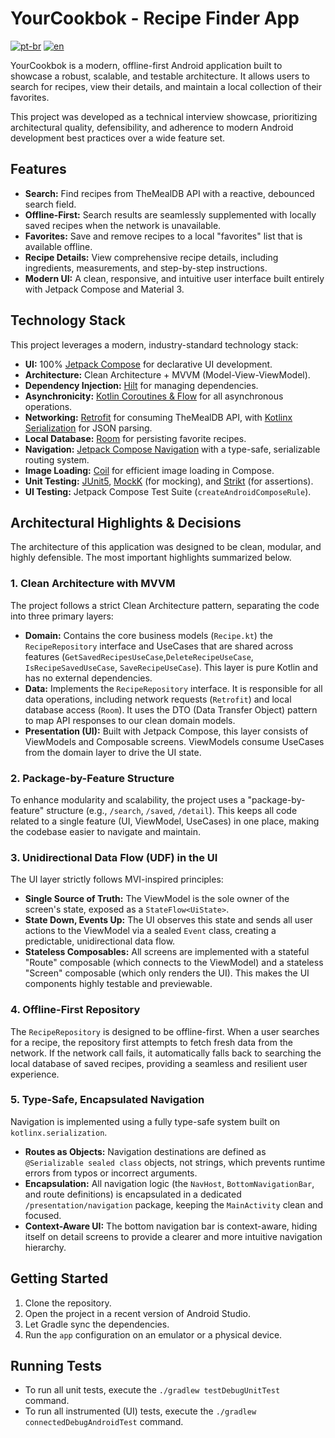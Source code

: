 # YourCookbok - Recipe Finder App
[![pt-br](https://img.shields.io/badge/lang-pt--br-green.svg)](https://github.com/tomazcuber/YourCookbok/blob/readme/portuguese-version/README.pt-br.md)
[![en](https://img.shields.io/badge/lang-en-red.svg)](https://github.com/tomazcuber/YourCookbok/blob/readme/portuguese-version/README.md)

YourCookbok is a modern, offline-first Android application built to showcase a robust, scalable, and testable architecture. It allows users to search for recipes, view their details, and maintain a local collection of their favorites.

This project was developed as a technical interview showcase, prioritizing architectural quality, defensibility, and adherence to modern Android development best practices over a wide feature set.

## Features

- **Search:** Find recipes from TheMealDB API with a reactive, debounced search field.
- **Offline-First:** Search results are seamlessly supplemented with locally saved recipes when the network is unavailable.
- **Favorites:** Save and remove recipes to a local "favorites" list that is available offline.
- **Recipe Details:** View comprehensive recipe details, including ingredients, measurements, and step-by-step instructions.
- **Modern UI:** A clean, responsive, and intuitive user interface built entirely with Jetpack Compose and Material 3.

## Technology Stack

This project leverages a modern, industry-standard technology stack:

- **UI:** 100% [Jetpack Compose](https://developer.android.com/jetpack/compose) for declarative UI development.
- **Architecture:** Clean Architecture + MVVM (Model-View-ViewModel).
- **Dependency Injection:** [Hilt](https://dagger.dev/hilt/) for managing dependencies.
- **Asynchronicity:** [Kotlin Coroutines & Flow](https://kotlinlang.org/docs/coroutines-guide.html) for all asynchronous operations.
- **Networking:** [Retrofit](https://square.github.io/retrofit/) for consuming TheMealDB API, with [Kotlinx Serialization](https://github.com/Kotlin/kotlinx.serialization) for JSON parsing.
- **Local Database:** [Room](https://developer.android.com/training/data-storage/room) for persisting favorite recipes.
- **Navigation:** [Jetpack Compose Navigation](https://developer.android.com/jetpack/compose/navigation) with a type-safe, serializable routing system.
- **Image Loading:** [Coil](https://coil-kt.github.io/coil/) for efficient image loading in Compose.
- **Unit Testing:** [JUnit5](https://junit.org/junit5/), [MockK](https://mockk.io/) (for mocking), and [Strikt](https://strikt.io/) (for assertions).
- **UI Testing:** Jetpack Compose Test Suite (`createAndroidComposeRule`).

## Architectural Highlights & Decisions

The architecture of this application was designed to be clean, modular, and highly defensible. The most important highlights summarized below.

### 1. Clean Architecture with MVVM

The project follows a strict Clean Architecture pattern, separating the code into three primary layers:

- **Domain:** Contains the core business models (`Recipe.kt`) the `RecipeRepository` interface and UseCases that are shared across features (`GetSavedRecipesUseCase`,`DeleteRecipeUseCase`, `IsRecipeSavedUseCase`, `SaveRecipeUseCase`). This layer is pure Kotlin and has no external dependencies.
- **Data:** Implements the `RecipeRepository` interface. It is responsible for all data operations, including network requests (`Retrofit`) and local database access (`Room`). It uses the DTO (Data Transfer Object) pattern to map API responses to our clean domain models.
- **Presentation (UI):** Built with Jetpack Compose, this layer consists of ViewModels and Composable screens. ViewModels consume UseCases from the domain layer to drive the UI state.

### 2. Package-by-Feature Structure

To enhance modularity and scalability, the project uses a "package-by-feature" structure (e.g., `/search`, `/saved`, `/detail`). This keeps all code related to a single feature (UI, ViewModel, UseCases) in one place, making the codebase easier to navigate and maintain.

### 3. Unidirectional Data Flow (UDF) in the UI

The UI layer strictly follows MVI-inspired principles:
- **Single Source of Truth:** The ViewModel is the sole owner of the screen's state, exposed as a `StateFlow<UiState>`.
- **State Down, Events Up:** The UI observes this state and sends all user actions to the ViewModel via a sealed `Event` class, creating a predictable, unidirectional data flow.
- **Stateless Composables:** All screens are implemented with a stateful "Route" composable (which connects to the ViewModel) and a stateless "Screen" composable (which only renders the UI). This makes the UI components highly testable and previewable.

### 4. Offline-First Repository

The `RecipeRepository` is designed to be offline-first. When a user searches for a recipe, the repository first attempts to fetch fresh data from the network. If the network call fails, it automatically falls back to searching the local database of saved recipes, providing a seamless and resilient user experience.

### 5. Type-Safe, Encapsulated Navigation

Navigation is implemented using a fully type-safe system built on `kotlinx.serialization`.
- **Routes as Objects:** Navigation destinations are defined as `@Serializable sealed class` objects, not strings, which prevents runtime errors from typos or incorrect arguments.
- **Encapsulation:** All navigation logic (the `NavHost`, `BottomNavigationBar`, and route definitions) is encapsulated in a dedicated `/presentation/navigation` package, keeping the `MainActivity` clean and focused.
- **Context-Aware UI:** The bottom navigation bar is context-aware, hiding itself on detail screens to provide a clearer and more intuitive navigation hierarchy.

## Getting Started

1.  Clone the repository.
2.  Open the project in a recent version of Android Studio.
3.  Let Gradle sync the dependencies.
4.  Run the `app` configuration on an emulator or a physical device.

## Running Tests

- To run all unit tests, execute the `./gradlew testDebugUnitTest` command.
- To run all instrumented (UI) tests, execute the `./gradlew connectedDebugAndroidTest` command.
